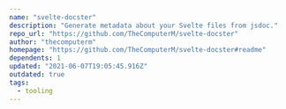 ```yaml
---
name: "svelte-docster"
description: "Generate metadata about your Svelte files from jsdoc."
repo_url: "https://github.com/TheComputerM/svelte-docster"
author: "thecomputerm"
homepage: "https://github.com/TheComputerM/svelte-docster#readme"
dependents: 1
updated: "2021-06-07T19:05:45.916Z"
outdated: true
tags: 
  - tooling
---
```

